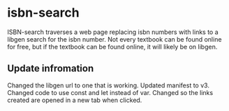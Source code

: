 # isbn-search

ISBN-search traverses a web page replacing isbn numbers with links to a libgen search for the isbn number.
Not every textbook can be found online for free, but if the textbook can be found online, it will likely be on libgen.

## Update infromation

Changed the libgen url to one that is working.
Updated manifest to v3.
Changed code to use const and let instead of var.
Changed so the links created are opened in a new tab when clicked.
